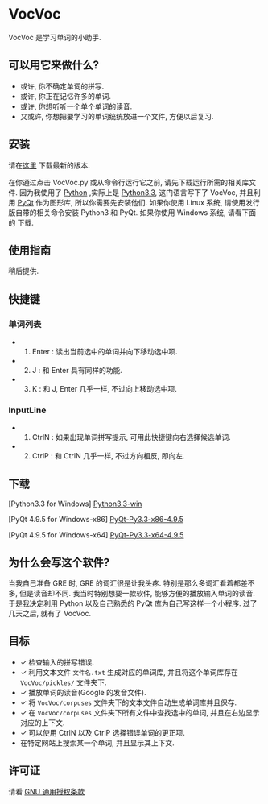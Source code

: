 VocVoc
======

VocVoc 是学习单词的小助手.

可以用它来做什么?
-------------

+ 或许, 你不确定单词的拼写.
+ 或许, 你正在记忆许多的单词.
+ 或许, 你想听听一个单个单词的读音.
+ 又或许, 你想把要学习的单词统统放进一个文件, 方便以后复习.

安装
----

请在[这里][master] 下载最新的版本.

在你通过点击 VocVoc.py 或从命令行运行它之前, 请先下载运行所需的相关库文件.
因为我使用了 [Python][] ,实际上是 [Python3.3][Python3], 这门语言写下了 VocVoc,
并且利用 [PyQt][] 作为图形库, 所以你需要先安装他们.
如果你使用 Linux 系统, 请使用发行版自带的相关命令安装 Python3 和 PyQt.
如果你使用 Windows 系统, 请看下面的 下载.

使用指南
--------

稍后提供.

快捷键
------

### 单词列表 ###

* 1. Enter : 读出当前选中的单词并向下移动选中项.
* 2. J : 和 Enter 具有同样的功能.
* 3. K : 和 J, Enter 几乎一样, 不过向上移动选中项.

### InputLine ###

* 1. CtrlN : 如果出现单词拼写提示, 可用此快捷键向右选择候选单词.
* 2. CtrlP : 和 CtrlN 几乎一样, 不过方向相反, 即向左.

下载
----

[Python3.3 for Windows] [Python3.3-win]

[PyQt 4.9.5 for Windows-x86] [PyQt-Py3.3-x86-4.9.5]

[PyQt 4.9.5 for Windows-x64] [PyQt-Py3.3-x64-4.9.5]

为什么会写这个软件?
-------------------

当我自己准备 GRE 时, GRE 的词汇很是让我头疼. 特别是那么多词汇看着都差不多,
但是读音却不同. 我当时特别想要一款软件, 能够方便的播放输入单词的读音.
于是我决定利用 Python 以及自己熟悉的 PyQt 库为自己写这样一个小程序.
过了几天之后, 就有了 VocVoc.

目标
----
* ✓ 检查输入的拼写错误.
* ✓ 利用文本文件 `文件名.txt` 生成对应的单词库, 并且将这个单词库存在 `VocVoc/pickles/` 文件夹下.
* ✓ 播放单词的读音(Google 的发音文件).
* ✓ 将 `VocVoc/corpuses` 文件夹下的文本文件自动生成单词库并且保存.
* ✓ 在 `VocVoc/corpuses` 文件夹下所有文件中查找选中的单词, 并且在右边显示对应的上下文.
* ✓ 可以使用 CtrlN 以及 CtrlP 选择错误单词的更正项.
*   在特定网站上搜索某一个单词, 并且显示其上下文.

许可证
------

请看 [GNU 通用授权条款][GPLv3]


[master]:https://github.com/thedevil7/VocVoc/archive/master.zip
[Python]:http://www.python.org/
[Python3]:http://www.python.org/download/releases/3.3.0/
[Python3.3-win]:http://www.python.org/ftp/python/3.3.0/python-3.3.0.msi
[PyQt]:http://www.riverbankcomputing.com/software/pyqt/intro
[PyQt-Py3.3-x64-4.9.5]:http://sourceforge.net/projects/pyqt/files/PyQt4/PyQt-4.9.5/PyQt-Py3.3-x64-gpl-4.9.5-1.exe
[PyQt-Py3.3-x86-4.9.5]:http://sourceforge.net/projects/pyqt/files/PyQt4/PyQt-4.9.5/PyQt-Py3.3-x86-gpl-4.9.5-1.exe
[GPLv3]:http://www.gnu.org/licenses/gpl-3.0-standalone.html
